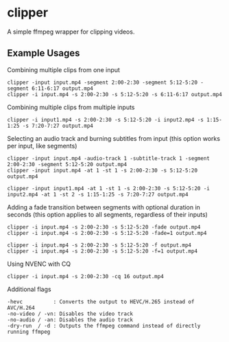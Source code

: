 # clipper

A simple ffmpeg wrapper for clipping videos.

## Example Usages

Combining multiple clips from one input

```
clipper -input input.mp4 -segment 2:00-2:30 -segment 5:12-5:20 -segment 6:11-6:17 output.mp4
clipper -i input.mp4 -s 2:00-2:30 -s 5:12-5:20 -s 6:11-6:17 output.mp4
```

Combining multiple clips from multiple inputs

```
clipper -i input1.mp4 -s 2:00-2:30 -s 5:12-5:20 -i input2.mp4 -s 1:15-1:25 -s 7:20-7:27 output.mp4
```

Selecting an audio track and burning subtitles from input (this option works per input, like segments)

```
clipper -input input.mp4 -audio-track 1 -subtitle-track 1 -segment 2:00-2:30 -segment 5:12-5:20 output.mp4
clipper -input input.mp4 -at 1 -st 1 -s 2:00-2:30 -s 5:12-5:20 output.mp4

clipper -input input1.mp4 -at 1 -st 1 -s 2:00-2:30 -s 5:12-5:20 -i input2.mp4 -at 1 -st 2 -s 1:15-1:25 -s 7:20-7:27 output.mp4
```

Adding a fade transition between segments with optional duration in seconds (this option applies to all segments, regardless of their inputs)

```
clipper -i input.mp4 -s 2:00-2:30 -s 5:12-5:20 -fade output.mp4
clipper -i input.mp4 -s 2:00-2:30 -s 5:12-5:20 -fade=1 output.mp4

clipper -i input.mp4 -s 2:00-2:30 -s 5:12-5:20 -f output.mp4
clipper -i input.mp4 -s 2:00-2:30 -s 5:12-5:20 -f=1 output.mp4
```

Using NVENC with CQ

```
clipper -i input.mp4 -s 2:00-2:30 -cq 16 output.mp4
```

Additional flags

```
-hevc          : Converts the output to HEVC/H.265 instead of AVC/H.264
-no-video / -vn: Disables the video track
-no-audio / -an: Disables the audio track
-dry-run  / -d : Outputs the ffmpeg command instead of directly running ffmpeg
```
